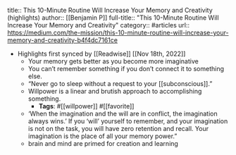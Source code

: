 title:: This 10-Minute Routine Will Increase Your Memory and Creativity (highlights)
author:: [[Benjamin P]]
full-title:: "This 10-Minute Routine Will Increase Your Memory and Creativity"
category:: #articles
url:: https://medium.com/the-mission/this-10-minute-routine-will-increase-your-memory-and-creativity-b4f4dc7161ce

- Highlights first synced by [[Readwise]] [[Nov 18th, 2022]]
	- Your memory gets better as you become more imaginative
	- You can’t remember something if you don’t connect it to something else.
	- “Never go to sleep without a request to your [[subconscious]].”
	- Willpower is a linear and brutish approach to accomplishing something.
		- **Tags**: #[[willpower]] #[[favorite]]
	- ‘When the imagination and the will are in conflict, the imagination always wins.’ If you ‘will’ yourself to remember, and your imagination is not on the task, you will have zero retention and recall. Your imagination is the place of all your memory power.”
	- brain and mind are primed for creation and learning